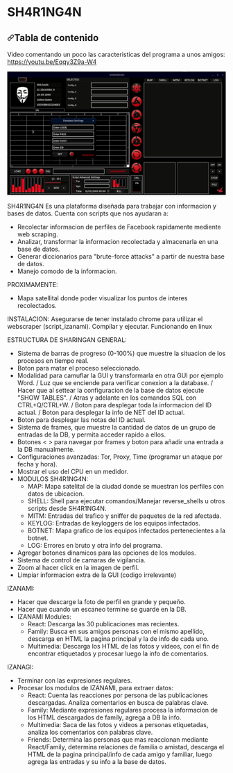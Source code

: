 # SH4R1NG4N

<h2><a id="user-content-tabla-de-contenido" class="anchor" aria-hidden="true" href="#tabla-de-contenido"><svg class="octicon octicon-link" viewBox="0 0 16 16" version="1.1" width="16" height="16" aria-hidden="true"><path fill-rule="evenodd" d="M7.775 3.275a.75.75 0 001.06 1.06l1.25-1.25a2 2 0 112.83 2.83l-2.5 2.5a2 2 0 01-2.83 0 .75.75 0 00-1.06 1.06 3.5 3.5 0 004.95 0l2.5-2.5a3.5 3.5 0 00-4.95-4.95l-1.25 1.25zm-4.69 9.64a2 2 0 010-2.83l2.5-2.5a2 2 0 012.83 0 .75.75 0 001.06-1.06 3.5 3.5 0 00-4.95 0l-2.5 2.5a3.5 3.5 0 004.95 4.95l1.25-1.25a.75.75 0 00-1.06-1.06l-1.25 1.25a2 2 0 01-2.83 0z"></path></svg></a>Tabla de contenido</h2>

Video comentando un poco las caracteristicas del programa a unos amigos:
https://youtu.be/Eqqy3Z9a-W4

![alt text](https://github.com/NicolasMuras/SH4R1NG4N/blob/master/Images/hud_sharingan.jpg?raw=true)

SH4R1NG4N Es una plataforma diseñada para trabajar con informacion y bases de datos.
Cuenta con scripts que nos ayudaran a:
- Recolectar informacion de perfiles de Facebook rapidamente mediente web scraping.
- Analizar, transformar la informacion recolectada y almacenarla en una base de datos.
- Generar diccionarios para "brute-force attacks" a partir de nuestra base de datos.
- Manejo comodo de la informacion.

PROXIMAMENTE:
- Mapa satellital donde poder visualizar los puntos de interes recolectados.

INSTALACION:
Asegurarse de tener instalado chrome para utilizar el webscraper (script_izanami).
Compilar y ejecutar.
Funcionando en linux

ESTRUCTURA DE SHARINGAN
GENERAL:
* Sistema de barras de progreso (0-100%) que muestre la situacion de los procesos en tiempo real.
* Boton para matar el proceso seleccionado.
* Modalidad para camuflar la GUI y transformarla en otra GUI por ejemplo Word.
 / Luz que se enciende para verificar conexion a la database.
 / Hacer que al settear la configuracion de la base de datos ejecute "SHOW TABLES".
 / Atras y adelante en los comandos SQL con CTRL+Q/CTRL+W.
 / Boton para desplegar toda la informacion del ID actual.
 / Boton para desplegar la info de NET del ID actual.
* Boton para desplegar las notas del ID actual.
* Sistema de frames, que muestre la cantidad de datos de un grupo de entradas de la DB, y permita acceder rapido a ellos.
* Botones < > para navegar por frames y boton para añadir una entrada a la DB manualmente.
* Configuraciones avanzadas: Tor, Proxy, Time (programar un ataque por fecha y hora).
* Mostrar el uso del CPU en un medidor.
* MODULOS SH4R1NG4N:
	- MAP: Mapa satelital de la ciudad donde se muestran los perfiles con datos de ubicacion.
	- SHELL: Shell para ejecutar comandos/Manejar reverse_shells u otros scripts desde SH4R1NG4N.
	- MITM: Entradas del trafico y sniffer de paquetes de la red afectada.
	- KEYLOG: Entradas de keyloggers de los equipos infectados.
	- BOTNET: Mapa grafico de los equipos infectados pertenecientes a la botnet.
	- LOG: Errores en bruto y otra info del programa.
* Agregar botones dinamicos para las opciones de los modulos.
* Sistema de control de camaras de vigilancia.
* Zoom al hacer click en la imagen de perfil.
* Limpiar informacion extra de la GUI (codigo irrelevante)


IZANAMI:
* Hacer que descarge la foto de perfil en grande y pequeño.
* Hacer que cuando un escaneo termine se guarde en la DB.
* IZANAMI Modules:
	- React: Descarga las 30 publicaciones mas recientes.
	- Family: Busca en sus amigos personas con el mismo apellido, descarga en HTML la pagina principal y la de info de cada uno.
	- Multimedia: Descarga los HTML de las fotos y videos, con el fin de encontrar etiquetados y procesar luego la info de comentarios.


IZANAGI:
* Terminar con las expresiones regulares.
* Procesar los modulos de IZANAMI, para extraer datos:
	- React: Cuenta las reacciones por persona de las publicaciones descargadas. Analiza comentarios en busca de palabras clave.
	- Family: Mediante expresiones regulares procesa la informacion de los HTML descargados de family, agrega a DB la info.
	- Multimedia: Saca de las fotos y videos a personas etiquetadas, analiza los comentarios con palabras clave.
	- Friends: Determina las personas que mas reaccionan mediante React/Family, determina relaciones de familia o amistad,
	  descarga el HTML de la pagina principal/info de cada amigo y familiar, luego agrega las entradas y su info a la base de datos. 

